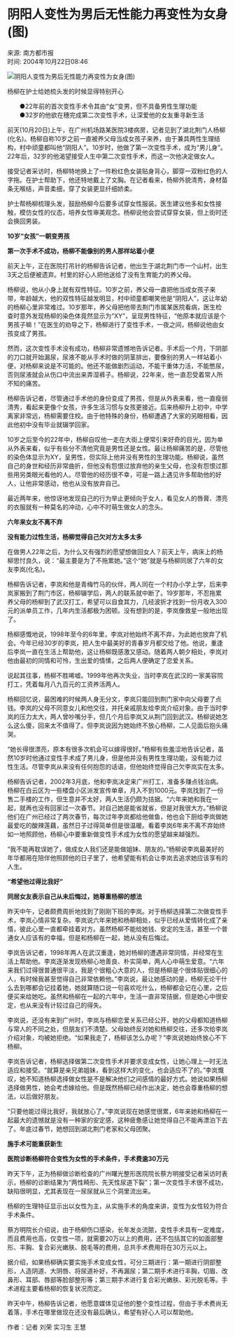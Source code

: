 # 阴阳人变性为男后无性能力再变性为女身(图)

来源: 南方都市报  
时间: 2004年10月22日08:46  

![阴阳人变性为男后无性能力再变性为女身(图)](http://image2.sina.com.cn/dy/s/2004-10-22/U50P1T1D4667894F21DT20041022084635.jpg)  

杨柳在护士给她梳头发的时候显得特别开心

　　●22年前的首次变性手术令其由“女”变男，但不具备男性生理功能  
　　●32岁的他欲在穗完成第二次变性手术，让深爱他的女友重寻新生活  

前天(10月20日)上午，在广州机场路某医院3楼病房，记者见到了湖北荆门人杨柳(化名)。杨柳自称10岁之前一直被养父母当成女孩子来养，由于兼具两性生理结构，村中顽童都叫他“阴阳人”。10岁时，他做了第一次变性手术，成为“男儿身”。22年后，32岁的他渴望接受人生中第二次变性手术，而这一次他决定做女人。

接受记者采访时，杨柳特地换上了一件粉红色女装贴身背心，脚穿一双粉红色的人字拖。在护士帮助下，他还特地戴上了文胸。在记者看来，杨柳外貌清秀，身材苗条无喉结，声音柔细，穿了女装更显纤细娇柔。  

护士帮杨柳梳理头发，鼓励杨柳今后要多试穿女性服装。医生建议他多和女性接触，模仿女性的仪态，培养女性审美观念。杨柳说他会尝试穿穿女装，但上街时还会换回男装。

**10岁“女孩”一朝变男孩**  

**第一次手术不成功，杨柳不能像别的男人那样站着小便**

前天上午，正在医院打吊针的杨柳告诉记者，他出生于湖北荆门市一个山村，出生3天之后便被遗弃。村里的好心人把他送给了没有生育能力的养父母。

杨柳说，他从小身上就有双性特征。10岁之前，养父母一直把他当成女孩子来带，年龄越大，他的双性特征越发明显，村中顽童都嘲笑他是“阴阳人”，这让年幼的杨柳心里非常难过。10岁那年，养父母把他带去荆门市属某医院看病，医生检查时意外发现杨柳的染色体竟然显示为“XY”，呈现男性特征，“他原本就应该是个男孩子嘛！”在医生的劝导之下，杨柳进行了变性手术，一夜之间，杨柳说他由女孩变成了男孩。

然而，这次变性手术没有成功，杨柳非常遗憾地告诉记者。手术后一个月，下阴部的刀口就开始漏尿，尿液不能从手术时做的阴茎排出，要像别的男人一样站着小便，对杨柳来说是不可能的。他还不能做剧烈运动，不能干重体力活，不能憋尿，否则尿液就会从伤口中流出来弄湿裤子。杨柳说，22年来，他一直忍受着常人所不知的痛苦。

杨柳告诉记者，尽管通过手术他的身份变成了男孩，但是从外表来看，他一直瘦弱清秀，看起来更像个女孩，许多生活习惯与女孩更接近。后来杨柳升上初中，中学离家非常远，杨柳需要住校。由于他特殊的身份，杨柳遭遇了大家的另眼相看，因此他初中没有毕业就辍学回家。

10岁之后至今的22年中，杨柳自叹他一走在大街上便常引来好奇的目光，因为单从外表来看，似乎有些分不清他究竟是男性还是女性。最让杨柳痛苦的是，尽管他的染色体显示为XY，呈男性，但实际上他并没有男性的生理功能。杨柳说，虽然自己的身世和经历非常曲折，但他没有怨恨过放弃他的亲生父母，也没有怨恨过那些用另类眼光看他的人。尽管他的经历很不幸，可是一路上遇见许多帮助他的好人，让他非常感动，他也从没有放弃自己。

最近两年来，他惊讶地发现自己的行为举止更倾向于女人，看见女人的唇膏、漂亮的衣服就有一种莫名的冲动，心中不时萌生做女人的念头。

**六年来女友不离不弃**

**没有能力过性生活，杨柳觉得自己欠对方太多太多**

在做男人22年之后，为什么又有强烈的愿望想做回女人？前天上午，病床上的杨柳思忖良久，说：“最主要是为了不拖累她。”这个“她”就是与杨柳同居了六年的女友李岚(化名)。

杨柳告诉记者，李岚和他是青梅竹马的伙伴，两人同在一个村办小学上学，后来李岚家搬到了荆门市区，杨柳辍学后，两人的联系就中断了。19岁那年，不忍拖累养父母的杨柳到了武汉打工，希望可以自食其力，几经波折才找到一份月收入300元的派单员工作，几年内生活都极为困顿。没有想到的是，李岚像救星一般地出现了。

杨柳感慨地说，1998年至今的6年里，李岚对他始终不离不弃，为此她也放弃了机会。今年已经30岁的李岚，把人生中最美好的青春岁月都交给了他。他说，重逢后李岚一直在生活上帮助他，这让杨柳既感激又感动。随着两人朝夕相处，李岚对他由最初的同情和可怜，生出爱的情愫，之后两人便确定了恋爱关系。

说起其往事，杨柳不胜唏嘘。1999年他再次失业，当时李岚在武汉的一家美容院打工，凭着每月八九百元的工资养活两人。

杨柳回忆说，最困难的时候两人身无分文，李岚只能回到荆门家中向父母要了点钱。李岚的父母不同意女儿和他交往，并托亲戚朋友给李岚介绍对象。由于当时李岚的压力太大，两人曾吵嘴分手，但几个月后李岚又从荆门回到武汉。杨柳说她怎么这么傻，回来太不值得了。但李岚说因为她始终不放心杨柳，二人见面后抱头痛哭。

“她长得很漂亮，原本有很多次机会可以嫁得很好。”杨柳有些羞涩地告诉记者，虽然10岁时他通过变性手术成了男儿身，但是他并没有男性生理功能，没有能力过性生活。尽管李岚从来没有任何抱怨的话语，但他始终觉得自己欠李岚实在太多。

杨柳告诉记者，2002年3月底，他和李岚决定来广州打工，准备多赚点钱治病。杨柳在白云区为一些楼盘小区派发宣传单章，月入不到1000元。李岚找到了一份售二手楼的工作，但生意并不太好，两人生活仍颇为拮据。“六年来她和我在一起，就再也没有回家过一次春节。对自己她是能省就省，但是对我很大方。”杨柳说他们在广州已经过了两次春节，每次过年李岚都给他做鱼，他也会下厨给李岚做她最爱吃的酸辣莲藕，虽然日子过得简单但是很温暖。看着李岚6年来不离不弃始终如一地照顾他，杨柳心中要重新做变性手术成为女性的愿望越来越强烈。

“我不能再耽误她了，做成女人我们还是能做姐妹、朋友的。”杨柳说李岚最美好的年华都用在陪伴他照顾他的日子里了，他希望能有机会让李岚去追求她应该享有的人生。

**“希望他过得比我好”**

**同居女友表示自己从未后悔过，她尊重杨柳的想法**

昨天中午，记者颇费周折地找到了刚刚下班的李岚。对于杨柳选择第二次做变性手术，李岚心情非常复杂。李岚说六年来她和杨柳相处，似乎已经从爱情转化成了亲情，彼此心里一直都牵挂着对方。虽然杨柳不能给她钱、安定的生活，甚至一个普通女人应该有的幸福，但是和杨柳在一起，她从没有后悔过。

李岚告诉记者，1998年两人在武汉重逢，她对杨柳的遭遇非常同情，并经常在生活上帮助他。李岚逐渐发现杨柳心地善良、朴实简单，两人心中萌生爱意。“六年来我们过得很普通很平淡，我是个很粗心大意的人，但是杨柳是个很体贴很细心的人，有时候我甚至觉得自己非常依赖他。”李岚说，最让她感动的是，杨柳无论干什么去到哪都会记挂着她，她就算随口说一句喜欢吃什么，杨柳都会记在心里，之后便买来给她吃。虽然和杨柳在一起的六年中，生活一直非常拮据，但是她心中很安定，也从来没有计较过自己的得失。

李岚说，还没有来到广州时，李岚与杨柳恋爱关系已经公开，她的父母都知道杨柳与常人的不同之处，但朋友们不清楚。父母始终反对她和杨柳交往，还多次给李岚介绍对象，均被她拒绝。“如果我走了，杨柳该怎么办呢？”李岚说她始终放心不下杨柳。

李岚告诉记者，杨柳选择做第二次变性手术并要求变成女性，让她心理上一时无法适应和接受。“就算是亲兄弟姐妹，看到这样大的变化，也会适应不了的。”李岚慨叹，她不知道杨柳选择做女性是不是解决他们之间感情的最好方式。她说如果杨柳选择做男性，她会考虑嫁给他。但是既然杨柳已经作出决定，她也会尊重杨柳的想法，以后做好朋友。

“只要他能过得比我好，我就放心了。”李岚说现在她感觉很累，6年来她和杨柳在一起最大的遗憾就是没有一种家的安定感，这种疲惫感让她觉得自己不能再漂泊下去了。年底过春节，她想回到湖北荆门老家和父母团聚。

**施手术可能重获新生**

**医院诊断杨柳符合变性为女性的手术条件，手术费逾30万元**

昨天下午，正为杨柳做诊断检查的广州曙光整形医院院长蔡方明接受记者采访时表示，杨柳的诊断结果为“两性畸形、先天性尿道下裂”；第一次变性手术很不成功，缺陷很明显，尤其表现在一尿尿就从三个洞里流出来。

杨柳的生理特征显示出以女性为主，从实施手术的角度来讲，变性为女性较为符合手术条件。

蔡方明院长介绍说，由于杨柳伤口感染，长年发炎流脓，变性手术具有一定难度，而且费用也高，仅变性一项，就需要20万以上的费用，还不包括其它的如面部整形、丰胸、复合彩光嫩肤、脱毛等的费用，总共手术费用将在30万元以上。

据介绍，如果杨柳确实要实施手术变成女性，可分三期进行：第一期进行阴部整形，人造阴道、大阴唇、将尿道补好，不再漏尿；第二期手术进行丰胸，切眉、改鼻形、耳部、唇部等脸部整形等；第三期手术进行复合彩光嫩肤、彩光脱毛等。手术进程主要看杨柳的恢复状况而定。

昨天中午，杨柳告诉记者，他愿意媒体见证他的整个变性过程，但由于手术费尚无着落，手术在哪里做现在还没有最后确认，希望有好心人可以帮助他。

作者：记者 刘荣 实习生 王慧
<!-- tcd_original_link http://news.sina.com.cn/s/2004-10-22/08464667894.shtml?from=wap -->
